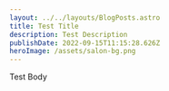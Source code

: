 ```yaml
---
layout: ../../layouts/BlogPosts.astro
title: Test Title
description: Test Description
publishDate: 2022-09-15T11:15:28.626Z
heroImage: /assets/salon-bg.png
---
```

Test Body